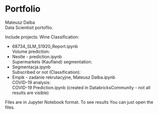 # Portfolio
Mateusz Dalba <br>
Data Scientisit portoflio. 

Include projects: 
Wine Classification: <br>
- 68734_SLM_S1920_Report.ipynb <br>
Volume prediction: <br>
- Nestle - prediction.ipynb <br>
Supermarkets (Kaufland) segmentation: <br>
- Segmentacja.ipynb <br>
Subscribed or not (Classification): <br>
- Empik - zadanie rekrutacyjne, Mateusz Dalba.ipynb <br>
COVID-19 analysis: <br>
COVID-19 Prediction.ipynb (created in DatabricksCommunity - not all results are visible) 

Files are in Jupyter Notebook format. 
To see results You can just open the files. 
